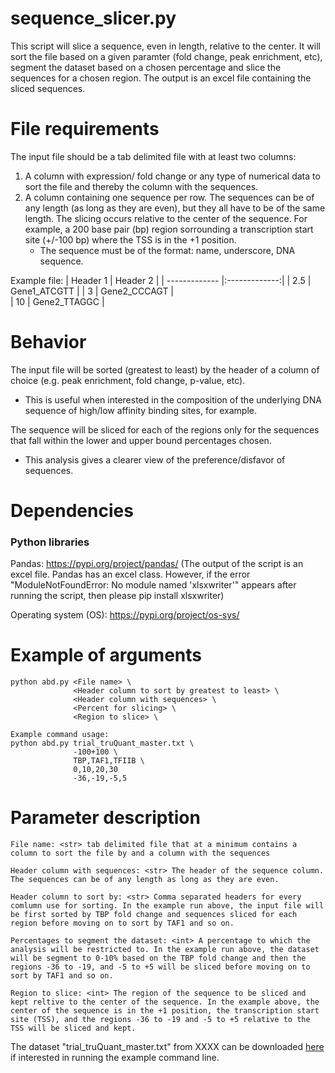 # sequence_slicer.py #
This script will slice a sequence, even in length, relative to the center. It will sort the file based on a given paramter (fold change, peak enrichment, etc), segment the dataset based on a chosen percentage and slice the sequences for a chosen region. The output is an excel file containing the sliced sequences.

# File requirements #
The input file should be a tab delimited file with at least two columns: 
   1. A column with expression/ fold change or any type of numerical data to sort the file and thereby the column with the sequences.
   2. A column containing one sequence per row. The sequences can be of any length (as long as they are even), but they all have to be of the same length. The slicing occurs relative to the center of the sequence. For example, a 200 base pair (bp) region sorrounding a transcription start site (+/-100 bp) where the TSS is in the +1 position. 
      * The sequence must be of the format: name, underscore, DNA sequence.

Example file:
| Header 1      | Header 2      |
| ------------- |:-------------:| 
| 2.5           | Gene1_ATCGTT  | 
| 3             | Gene2_CCCAGT  |  
| 10            | Gene2_TTAGGC  |    


# Behavior #
The input file will be sorted (greatest to least) by the header of a column of choice (e.g. peak enrichment, fold change, p-value, etc). 
  * This is useful when interested in the composition of the underlying DNA sequence of high/low affinity binding sites, for example. 

The sequence will be sliced for each of the regions only for the sequences that fall within the lower and upper bound percentages chosen.
  * This analysis gives a clearer view of the preference/disfavor of sequences. 

# Dependencies #
### Python libraries ###
Pandas: https://pypi.org/project/pandas/
(The output of the script is an excel file. Pandas has an excel class. However, if the error "ModuleNotFoundError: No module named 'xlsxwriter'" appears after running the script, then please pip install xlsxwriter)

Operating system (OS): https://pypi.org/project/os-sys/

# Example of arguments #
```
python abd.py <File name> \
              <Header column to sort by greatest to least> \
              <Header column with sequences> \
              <Percent for slicing> \
              <Region to slice> \

Example command usage: 
python abd.py trial_truQuant_master.txt \
              -100+100 \
              TBP,TAF1,TFIIB \
              0,10,20,30
              -36,-19,-5,5
```
# Parameter description #
```
File name: <str> tab delimited file that at a minimum contains a column to sort the file by and a column with the sequences

Header column with sequences: <str> The header of the sequence column. The sequences can be of any length as long as they are even.

Header column to sort by: <str> Comma separated headers for every comlumn use for sorting. In the example run above, the input file will be first sorted by TBP fold change and sequences sliced for each region before moving on to sort by TAF1 and so on.

Percentages to segment the dataset: <int> A percentage to which the analysis will be restricted to. In the example run above, the dataset will be segment to 0-10% based on the TBP fold change and then the regions -36 to -19, and -5 to +5 will be sliced before moving on to sort by TAF1 and so on.

Region to slice: <int> The region of the sequence to be sliced and kept reltive to the center of the sequence. In the example above, the center of the sequence is in the +1 position, the transcription start site (TSS), and the regions -36 to -19 and -5 to +5 relative to the TSS will be sliced and kept.
```

The dataset "trial_truQuant_master.txt" from XXXX can be downloaded [here](https://github.com/JuanFSantana/DNA-and-RNA-seq-analysis-essentials/blob/main/Average%20base%20distribution%20plots/trial_truQuant_master.txt) if interested in running the example command line.    

